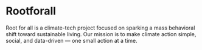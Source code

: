 # Rootforall
Root for all is a climate-tech project focused on sparking a mass behavioral shift toward sustainable living. Our mission is to make climate action simple, social, and data-driven — one small action at a time.

